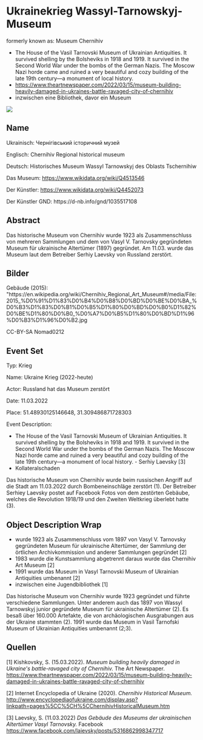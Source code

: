 # Ukrainekrieg Wassyl-Tarnowskyj-Museum

formerly known as: Museum Chernihiv

* The House of the Vasil Tarnovski Museum of Ukrainian Antiquities. It survived shelling by the Bolsheviks in 1918 and 1919. It survived in the Second World War under the bombs of the German Nazis. The Moscow Nazi horde came and ruined a very beautiful and cozy building of the late 19th century—a monument of local history.
* <https://www.theartnewspaper.com/2022/03/15/museum-building-heavily-damaged-in-ukraines-battle-ravaged-city-of-chernihiv> 
* inzwischen eine Bibliothek, davor ein Museum

![](https://seafile.rlp.net/lib/64124c50-f9da-4c6c-8cce-ef2c71c5372f/file/images/auto-upload/image-1649750786520.png?raw=1)

## Name

Ukrainisch: Чернігівський історичний музей

Englisch: Chernihiv Regional historical museum

Deutsch: Historisches Museum Wassyl Tarnowskyj des Oblasts Tschernihiw

Das Museum: <https://www.wikidata.org/wiki/Q4513546> 

Der Künstler: <https://www.wikidata.org/wiki/Q4452073>  

Der Künstler GND: https\://d-nb.info/gnd/1035517108

## Abstract

Das historische Museum von Chernihiv wurde 1923 als Zusammenschluss von mehreren Sammlungen und dem von Vasyl V. Tarnovsky gegründeten Museum für ukrainische Altertümer (1897) gegründet. Am 11.03. wurde das Museum laut dem Betreiber Serhiy Laevsky von Russland zerstört.

## Bilder

Gebäude (2015): "https\://en.wikipedia.org/wiki/Chernihiv_Regional_Art_Museum#/media/File:2015\_%D0%91%D1%83%D0%B4%D0%B8%D0%BD%D0%BE%D0%BA\_%D0%B3%D1%83%D0%B1%D0%B5%D1%80%D0%BD%D0%B0%D1%82%D0%BE%D1%80%D0%B0\_%D0%A7%D0%B5%D1%80%D0%BD%D1%96%D0%B3%D1%96%D0%B2.jpg

CC-BY-SA Nomad0212

## Event Set

Typ: Krieg

Name: Ukraine Krieg (2022-heute)

Actor: Russland hat das Museum zerstört

Date: 11.03.2022

Place: 51.48930125146648, 31.309486871728303

Event Description: 

* The House of the Vasil Tarnovski Museum of Ukrainian Antiquities. It survived shelling by the Bolsheviks in 1918 and 1919. It survived in the Second World War under the bombs of the German Nazis. The Moscow Nazi horde came and ruined a very beautiful and cozy building of the late 19th century—a monument of local history. - Serhiy Laevsky \[3]
* Kollateralschaden 

Das historische Museum von Chernihiv wurde beim russischen Angriff auf die Stadt am 11.03.2022 durch Bombeneinschläge zerstört (1). Der Betreiber Serhiey Laevsky postet auf Facebook Fotos von dem zestörten Gebäube, welches die Revolution 1918/19 und den Zweiten Weltkrieg überlebt hatte (3).

## Object Description Wrap

* wurde 1923 als Zusammenschluss vom 1897 von Vasyl V. Tarnovsky gegründeten Museum für ukrainische Altertümer, der Sammlung der örtlichen Archivkommission und anderer Sammlungen gegründet \[2]
* 1983 wurde die Kunstsammlung abgetrennt daraus wurde das Chernihiv Art Museum \[2]
* 1991 wurde das Museum in Vasyl Tarnovski Museum of Ukrainian Antiquities umbenannt \[2]
* inzwischen eine Jugendbibliothek \[1]

Das historische Museum von Chernihiv wurde 1923 gegründet und führte verschiedene Sammlungen. Unter anderem auch das 1897 von Wassyl Tarnowskyj junior gegründete Museum für ukrainische Altertümer (2). Es besaß über 160.000 Artefakte, die von archäologischen Ausgrabungen aus der Ukraine stammten (2). 1991 wurde das Museum in Vasil Tarnofski Museum of Ukrainian Antiquities umbenannt (2;3). 

## Quellen

\[1] Kishkovsky, S. (15.03.2022). _Museum building heavily damaged in Ukraine's battle-ravaged city of Chernihiv._ The Art Newspaper. <https://www.theartnewspaper.com/2022/03/15/museum-building-heavily-damaged-in-ukraines-battle-ravaged-city-of-chernihiv> 

\[2] Internet Encyclopedia of Ukraine (2020). _Chernihiv Historical Museum._ <http://www.encyclopediaofukraine.com/display.asp?linkpath=pages%5CC%5CH%5CChernihivHistoricalMuseum.htm> 

\[3] Laevsky, S. (11.03.2022) _Das Gebäude des Museums der ukrainischen Altertümer Vasyl Tarnovsky._ Facebook <https://www.facebook.com/laievsky/posts/5316862998347717> 


